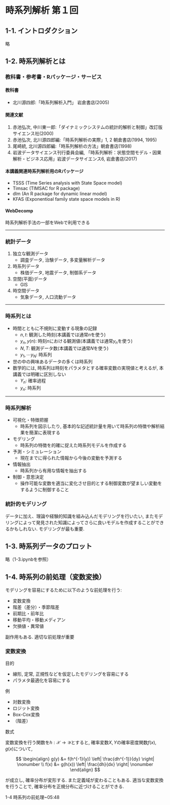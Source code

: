 # 時系列解析 第１回

## 1-1. イントロダクション

略

## 1-2. 時系列解析とは

### 教科書・参考書・Rパッケージ・サービス

#### 教科書

- 北川源四郎:「時系列解析入門」 岩倉書店(2005)

#### 関連文献

1. 赤池弘次, 中川東一郎:「ダイナミックシステムの統計的解析と制御」改訂版 サイエンス社(2000)
2. 赤池弘次, 北川源四郎編:「時系列解析の実際」1, 2 朝倉書店(1994, 1995)
3. 尾崎統, 北川源四郎編:「時系列解析の方法」朝倉書店(1998)
4. 岩波データサイエンス刊行委員会編, 「時系列解析：状態空間モデル・因果解析・ビジネス応用」岩波データサイエンス6, 岩倉書店(2017)

#### 本講義関連時系列解析用のRパッケージ

- TSSS (Time Series analysis with State Space model)
- Timsac (TIMSAC for R package)
- dlm (An R package for dynamic linear model)
- KFAS (Exponentioal family state space models in R)

#### WebDecomp

時系列解析手法の一部をWebで利用できる

---

### 統計データ

1. 独立な観測データ
    - 調査データ, 治験データ, 多変量解析データ
2. 時系列データ
    - 株価データ, 地震データ, 制御系データ
3. 空間(平面)データ
    - GIS
4. 時空間データ
    - 気象データ, 人口流動データ

---

### 時系列とは

- 時間とともに不規則に変動する現象の記録
  - $n, t$: 観測した時刻(本講義では通常$n$を使う)
  - $y_n, y(n)$: 時刻$n$における観測値(本講義では通常$y_n$を使う)
  - $N, T$: 観測データ数(本講義では通常$N$を使う)
  - $y_1, \cdots y_N$: 時系列
- 世の中の興味あるデータの多くは時系列
- 数学的には, 時系列は時刻をパラメタとする確率変数の実現値と考えるが, 本講義では明確に区別しない
  - $Y_n$: 確率過程
  - $y_n$: 時系列

---

### 時系列解析

- 可視化・特徴把握
  - 時系列を図示したり, 基本的な記述統計量を用いて時系列の特徴や解析結果を簡潔に表現する
- モデリング
  - 時系列の特徴を的確に捉えた時系列モデルを作成する
- 予測・シミュレーション
  - 現在までに得られた情報から今後の変動を予測する
- 情報抽出
  - 時系列から有用な情報を抽出する
- 制御・意思決定
  - 操作可能な変数を適当に変化させ目的とする制御変数が望ましい変動をするように制御すること

### 統計的モデリング

データに加え、理論や経験的知識を組み込んだモデリングを行いたい, またモデリングによって発見された知識によってさらに良いモデルを作成することができるかもしれない. モデリングが最も重要.

## 1-3. 時系列データのプロット

略（1-3.ipynbを参照）

## 1-4. 時系列の前処理（変数変換）

モデリングを容易にするために以下のような前処理を行う:

- 変数変換
- 階差（差分）・季節階差
- 前期比・前年比
- 移動平均・移動メディアン
- 欠損値・異常値

副作用もある. 適切な前処理が重要

### 変数変換

目的

- 線形, 定常, 正規性などを仮定したモデリングを容易にする
- パラメタ最適化を容易にする

例

- 対数変換
- ロジット変換
- Box-Cox変換
- （階差）

数式

変数変換を行う関数を$h: \mathcal{X} \rightarrow \mathcal{Y}$とすると, 確率変数$X, Y$の確率密度関数$f(x), g(x)$について,

$$
\begin{align}
g(y) &= f(h^{-1}(y)) \left| \frac{dh^{-1}}{dy} \right| \nonumber \\
f(x) &= g(h(x)) \left| \frac{dh}{dx} \right| \nonumber
\end{align}
$$

が成立し, 確率分布が変形する. また定義域が変わることもある. 適当な変数変換を行うことで, 確率分布を正規分布に近づけることができる.

1-4 時系列の前処理~05:48

